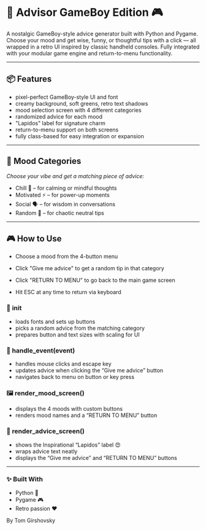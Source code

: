 # 💬 Advisor GameBoy Edition 🎮

A nostalgic GameBoy-style advice generator built with Python and Pygame. Choose your mood and get wise, funny, or thoughtful tips with a click — all wrapped in a retro UI inspired by classic handheld consoles. Fully integrated with your modular game engine and return-to-menu functionality.

---

## 📦 Features

- pixel-perfect GameBoy-style UI and font
- creamy background, soft greens, retro text shadows
- mood selection screen with 4 different categories
- randomized advice for each mood
- "Lapidos" label for signature charm
- return-to-menu support on both screens
- fully class-based for easy integration or expansion

---

## 🧠 Mood Categories

*Choose your vibe and get a matching piece of advice:*

- Chill 🧘 – for calming or mindful thoughts
- Motivated ⚡ – for power-up moments
- Social 🗣️ – for wisdom in conversations
- Random 🎲 – for chaotic neutral tips

---

## 🎮 How to Use

* Choose a mood from the 4-button menu

* Click "Give me advice" to get a random tip in that category

* Click "RETURN TO MENU" to go back to the main game screen

* Hit ESC at any time to return via keyboard

### 🔁 __init__
- loads fonts and sets up buttons
- picks a random advice from the matching category
- prepares button and text sizes with scaling for UI

### 🎯 handle_event(event)
- handles mouse clicks and escape key
- updates advice when clicking the “Give me advice” button
- navigates back to menu on button or key press

### 🖼️ render_mood_screen()
- displays the 4 moods with custom buttons
- renders mood names and a “RETURN TO MENU” button

### 🧠 render_advice_screen()
- shows the Inspirational “Lapidos” label 😍
- wraps advice text neatly
- displays the “Give me advice” and “RETURN TO MENU” buttons
---

### ✨ Built With

* Python 🐍
* Pygame 🎮
* Retro passion ❤️

By Tom Girshovsky